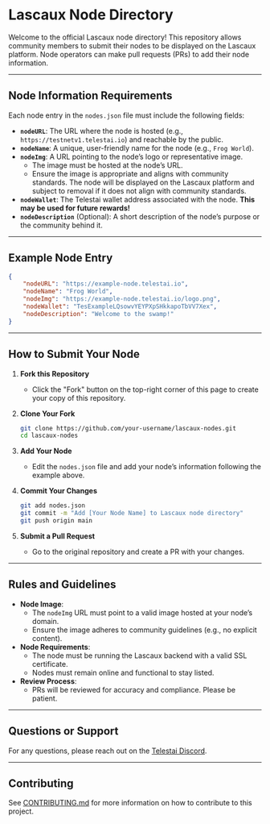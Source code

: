 # Lascaux Node Directory

Welcome to the official Lascaux node directory! This repository allows community members to submit their nodes to be displayed on the Lascaux platform. Node operators can make pull requests (PRs) to add their node information.

---

## Node Information Requirements

Each node entry in the `nodes.json` file must include the following fields:

- **`nodeURL`**: The URL where the node is hosted (e.g., `https://testnetv1.telestai.io`) and reachable by the public.
- **`nodeName`**: A unique, user-friendly name for the node (e.g., `Frog World`).
- **`nodeImg`**: A URL pointing to the node’s logo or representative image.
  - The image must be hosted at the node’s URL.
  - Ensure the image is appropriate and aligns with community standards. The node will be displayed on the Lascaux platform and subject to removal if it does not align with community standards.
- **`nodeWallet`**: The Telestai wallet address associated with the node. **This may be used for future rewards!**
- **`nodeDescription`** (Optional): A short description of the node’s purpose or the community behind it.
---

## Example Node Entry

```json
{
    "nodeURL": "https://example-node.telestai.io",
    "nodeName": "Frog World",
    "nodeImg": "https://example-node.telestai.io/logo.png",
    "nodeWallet": "TesExampleLQsowvYEYPXpSHkkapoTbVV7Xex",
    "nodeDescription": "Welcome to the swamp!"
}
```

---

## How to Submit Your Node

1. **Fork this Repository**
   - Click the "Fork" button on the top-right corner of this page to create your copy of this repository.

2. **Clone Your Fork**
   ```bash
   git clone https://github.com/your-username/lascaux-nodes.git
   cd lascaux-nodes
   ```

3. **Add Your Node**
   - Edit the `nodes.json` file and add your node’s information following the example above.

4. **Commit Your Changes**
   ```bash
   git add nodes.json
   git commit -m "Add [Your Node Name] to Lascaux node directory"
   git push origin main
   ```

5. **Submit a Pull Request**
   - Go to the original repository and create a PR with your changes.

---

## Rules and Guidelines

- **Node Image**: 
  - The `nodeImg` URL must point to a valid image hosted at your node’s domain.
  - Ensure the image adheres to community guidelines (e.g., no explicit content).
- **Node Requirements**: 
  - The node must be running the Lascaux backend with a valid SSL certificate.
  - Nodes must remain online and functional to stay listed.
- **Review Process**: 
  - PRs will be reviewed for accuracy and compliance. Please be patient.

---

## Questions or Support

For any questions, please reach out on the [Telestai Discord](https://discord.gg/VmFXfHnZE5).

---

## Contributing

See [CONTRIBUTING.md](CONTRIBUTING.md) for more information on how to contribute to this project.
